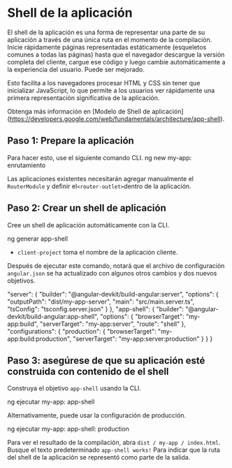 # Shell de la aplicación

El shell de la aplicación es una forma de representar una parte de su aplicación a través de una única ruta en el momento de la compilación.
Inicie rápidamente páginas representadas estáticamente (esqueletos comunes a todas las páginas) hasta que el navegador descargue la versión completa del cliente, cargue ese código y luego cambie automáticamente a la experiencia del usuario. Puede ser mejorado.

Esto facilita a los navegadores procesar HTML y CSS sin tener que inicializar JavaScript, lo que permite a los usuarios ver rápidamente una primera representación significativa de la aplicación.

Obtenga más información en [Modelo de Shell de aplicación] (https://developers.google.com/web/fundamentals/architecture/app-shell).

## Paso 1: Prepare la aplicación

Para hacer esto, use el siguiente comando CLI.
<code-example language = "bash">
ng new my-app: enrutamiento
</code-example>

Las aplicaciones existentes necesitarán agregar manualmente el `RouterModule` y definir el` <router-outlet> `dentro de la aplicación.

## Paso 2: Crear un shell de aplicación

Cree un shell de aplicación automáticamente con la CLI.

<code-example language = "bash">
ng generar app-shell
</code-example>

* `client-project` toma el nombre de la aplicación cliente.

Después de ejecutar este comando, notará que el archivo de configuración `angular.json` se ha actualizado con algunos otros cambios y dos nuevos objetivos.

<code-example language = "json">
"server": {
  "builder": "@angular-devkit/build-angular:server",
  "options": {
    "outputPath": "dist/my-app-server",
    "main": "src/main.server.ts",
    "tsConfig": "tsconfig.server.json"
  }
},
"app-shell": {
  "builder": "@angular-devkit/build-angular:app-shell",
  "options": {
    "browserTarget": "my-app:build",
    "serverTarget": "my-app:server",
    "route": "shell"
  },
  "configurations": {
    "production": {
      "browserTarget": "my-app:build:production",
      "serverTarget": "my-app:server:production"
    }
  }
}
</code-example>

## Paso 3: asegúrese de que su aplicación esté construida con contenido de el shell

Construya el objetivo `app-shell` usando la CLI.

<code-example language = "bash">
ng ejecutar my-app: app-shell
</code-example>

Alternativamente, puede usar la configuración de producción.

<code-example language = "bash">
ng ejecutar my-app: app-shell: production
</code-example>

Para ver el resultado de la compilación, abra `dist / my-app / index.html`. Busque el texto predeterminado `app-shell works!` Para indicar que la ruta del shell de la aplicación se representó como parte de la salida.